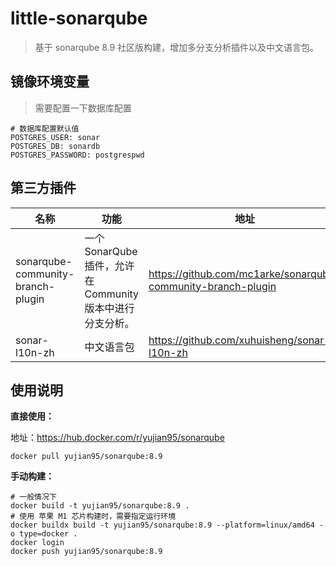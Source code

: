 # little-sonarqube

> 基于 sonarqube 8.9 社区版构建，增加多分支分析插件以及中文语言包。

## 镜像环境变量

> 需要配置一下数据库配置

```shell
# 数据库配置默认值
POSTGRES_USER: sonar
POSTGRES_DB: sonardb
POSTGRES_PASSWORD: postgrespwd
```

## 第三方插件

|名称|功能|地址|
|----|----|----|
|sonarqube-community-branch-plugin|一个SonarQube插件，允许在Community版本中进行分支分析。|https://github.com/mc1arke/sonarqube-community-branch-plugin|
|sonar-l10n-zh|中文语言包|https://github.com/xuhuisheng/sonar-l10n-zh|

## 使用说明

**直接使用：**

地址：https://hub.docker.com/r/yujian95/sonarqube

```docker
docker pull yujian95/sonarqube:8.9
```

**手动构建：**

```docker
# 一般情况下
docker build -t yujian95/sonarqube:8.9 .
# 使用 苹果 M1 芯片构建时，需要指定运行环境
docker buildx build -t yujian95/sonarqube:8.9 --platform=linux/amd64 -o type=docker .
docker login
docker push yujian95/sonarqube:8.9
```